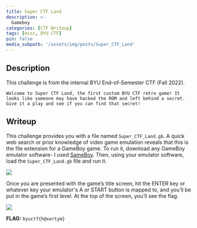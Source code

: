 ```yaml
---
title: Super CTF Land
description: >-
  Gameboy
categories: [CTF Writeup]
tags: [misc, BYU CTF]
pin: false
media_subpath: '/assets/img/posts/Super_CTF_Land'
---
```


## Description
This challenge is from the internal BYU End-of-Semester CTF (Fall 2022).

```
Welcome to Super CTF Land, the first custom BYU CTF retro game! It looks like someone may have hacked the ROM and left behind a secret. Give it a play and see if you can find that secret!
```

## Writeup

This challenge provides you with a file named `Super_CTF_Land.gb`. A quick web search or prior knowledge of video game emulation reveals that this is the file extension for a GameBoy game. To run it, download any GameBoy emulator software- I used [SameBoy](https://sameboy.github.io/downloads/). Then, using your emulator software, load the `Super_CTF_Land.gb` file and run it.

![](start.png)

Once you are presented with the game’s title screen, hit the ENTER key or whatever key your emulator's A or START button is mapped to, and you’ll be put in the game’s first level. At the top of the screen, you’ll see the flag. 

![](flag.png)

**FLAG:** `byuctf{h@xertym}`
